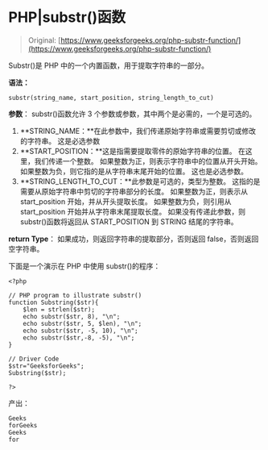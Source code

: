 # PHP|substr()函数

> Original: [https://www.geeksforgeeks.org/php-substr-function/](https://www.geeksforgeeks.org/php-substr-function/)

Substr()是 PHP 中的一个内置函数，用于提取字符串的一部分。

**语法：**

```
substr(string_name, start_position, string_length_to_cut)
```

**参数**：
substr()函数允许 3 个参数或参数，其中两个是必需的，一个是可选的。

1.  **STRING_NAME：**在此参数中，我们传递原始字符串或需要剪切或修改的字符串。 这是必选参数
2.  **START_POSITION：**这是指需要提取零件的原始字符串的位置。 在这里，我们传递一个整数。 如果整数为正，则表示字符串中的位置从开头开始。 如果整数为负，则它指的是从字符串末尾开始的位置。 这也是必选参数。
3.  **STRING_LENGTH_TO_CUT：**此参数是可选的，类型为整数。 这指的是需要从原始字符串中剪切的字符串部分的长度。 如果整数为正，则表示从 start_position 开始，并从开头提取长度。 如果整数为负，则引用从 start_position 开始并从字符串末尾提取长度。 如果没有传递此参数，则 substr()函数将返回从 START_POSITION 到 STRING 结尾的字符串。

**return Type**：
如果成功，则返回字符串的提取部分，否则返回 false，否则返回空字符串。

下面是一个演示在 PHP 中使用 substr()的程序：

```
<?php

// PHP program to illustrate substr()
function Substring($str){
    $len = strlen($str);
    echo substr($str, 8), "\n";
    echo substr($str, 5, $len), "\n";
    echo substr($str, -5, 10), "\n";
    echo substr($str,-8, -5), "\n";
}

// Driver Code
$str="GeeksforGeeks";
Substring($str);

?>
```

产出：

```
Geeks
forGeeks
Geeks
for

```